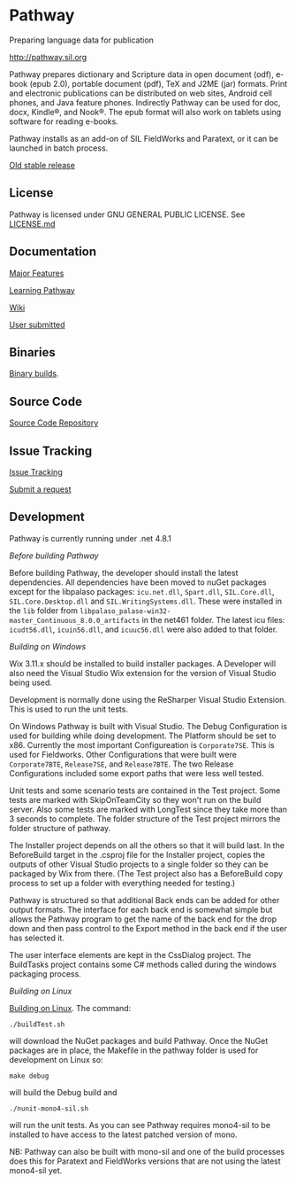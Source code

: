 Pathway
=======
Preparing language data for publication

http://pathway.sil.org

Pathway prepares dictionary and Scripture data in open document (odf), e-book (epub 2.0), portable document (pdf), TeX and J2ME (jar) formats. Print and electronic publications can be distributed on web sites, Android cell phones, and Java feature phones. Indirectly Pathway can be used for doc, docx, Kindle®, and Nook®. The epub format will also work on tablets using software for reading e-books.

Pathway installs as an add-on of SIL FieldWorks and Paratext, or it can be launched in batch process.

[Old stable release](http://www.sil.org/resources/software_fonts/pathway)


License
-------
Pathway is licensed under GNU GENERAL PUBLIC LICENSE. See [LICENSE.md](https://github.com/sillsdev/pathway/blob/develop/LICENSE.md)

Documentation
-------------
[Major Features](http://pathway.sil.org/features/)

[Learning Pathway](http://pathway.sil.org/demo/)

[Wiki](https://github.com/sillsdev/pathway/wiki)

[User submitted](http://lingtransoft.info/apps/pathway)


Binaries
--------
[Binary builds](http://build.palaso.org/project.html?projectId=Pathway&tab=projectOverview&guest=1).


Source Code
-----------
[Source Code Repository](https://github.com/sillsdev/pathway)


Issue Tracking
--------------
[Issue Tracking](https://jira.sil.org/browse/TD)

[Submit a request](https://github.com/sillsdev/pathway/wiki/Request-Form)


Development
-----------
Pathway is currently running under .net 4.8.1

*Before building Pathway*

Before building Pathway, the developer should install the latest dependencies. All dependencies have been moved to nuGet packages except for the libpalaso packages: `icu.net.dll`, `Spart.dll`, `SIL.Core.dll`, `SIL.Core.Desktop.dll` and `SIL.WritingSystems.dll`. These were installed in the `lib` folder from `libpalaso_palaso-win32-master_Continuous_8.0.0_artifacts` in the net461 folder. The latest icu files: `icudt56.dll`, `icuin56.dll`, and `icuuc56.dll` were also added to that folder.

*Building on Windows*

Wix 3.11.x should be installed to build installer packages. A Developer will also need the Visual Studio Wix extension for the version of Visual Studio being used.

Development is normally done using the ReSharper Visual Studio Extension. This is used to run the unit tests.

On Windows Pathway is built with Visual Studio. The Debug Configuration is used for building while doing development. The Platform should be set to x86. Currently the most important Configureation is `Corporate7SE`. This is used for Fieldworks. Other Configurations that were built were `Corporate7BTE`, `Release7SE`, and `Release7BTE`. The two Release Configurations included some export paths that were less well tested.

Unit tests and some scenario tests are contained in the Test project. Some tests are marked with SkipOnTeamCity so they won't run on the build server. Also some tests are marked with LongTest since they take more than 3 seconds to complete. The folder structure of the Test project mirrors the folder structure of pathway.

The Installer project depends on all the others so that it will build last. In the BeforeBuild target in the .csproj file for the Installer project, copies the outputs of other Visual Studio projects to a single folder so they can be packaged by Wix from there. (The Test project also has a BeforeBuild copy process to set up a folder with everything needed for testing.)

Pathway is structured so that additional Back ends can be added for other output formats. The interface for each back end is somewhat simple but allows the Pathway program to get the name of the back end for the drop down and then pass control to the Export method in the back end if the user has selected it.

The user interface elements are kept in the CssDialog project. The BuildTasks project contains some C# methods called during the windows packaging process.

*Building on Linux*

[Building on Linux](https://github.com/sillsdev/pathway/blob/develop/pathway/Documentation/Linux%20build%20instructions.txt). The command:

`./buildTest.sh`

will download the NuGet packages and build Pathway. Once the NuGet packages are in place, the Makefile in the pathway folder is used for development on Linux so:

`make debug`

will build the Debug build and

`./nunit-mono4-sil.sh`

will run the unit tests. As you can see Pathway requires mono4-sil to be installed to have access to the latest patched version of mono.

NB: Pathway can also be built with mono-sil and one of the build processes does this for Paratext and FieldWorks versions that are not using the latest mono4-sil yet.
